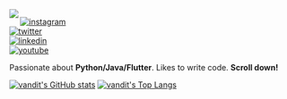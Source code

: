 <img align="left" src="https://i.imgur.com/mU47EiJ.png">

[![instagram](https://img.shields.io/badge/-vandit__vasa-313131?style=flat-square&labelColor=313131&logo=instagram&logoColor=white&color=313131)](https://www.instagram.com/vandit_vasa/)   
[![twitter](https://img.shields.io/badge/-@vandit__vasa-313131?style=flat-square&labelColor=313131&logo=twitter&logoColor=white&color=313131)](https://twitter.com/vandit_vasa)  
[![linkedin](https://img.shields.io/badge/-@vandit%20vasa-313131?style=flat-square&labelColor=313131&logo=LinkedIn&logoColor=white&color=313131)](https://www.linkedin.com/in/vandit-vasa-bb506317a/)  
[![youtube](https://img.shields.io/badge/-Binary%20Tech-313131?style=flat-square&labelColor=313131&logo=youtube&logoColor=white&color=313131)](https://www.youtube.com/channel/UCuLBZfvfWJnis-L4XCgdTQA)


Passionate about **Python/Java/Flutter**. Likes to write code. **Scroll down!**


[![vandit's GitHub stats](https://github-readme-stats.vercel.app/api?username=vendz&show_icons=true&theme=tokyonight&count_private=true)](https://github.com/vendz)
[![vandit's Top Langs](https://github-readme-stats.vercel.app/api/top-langs/?username=vendz&layout=compact&theme=tokyonight)](https://github.com/vendz)
